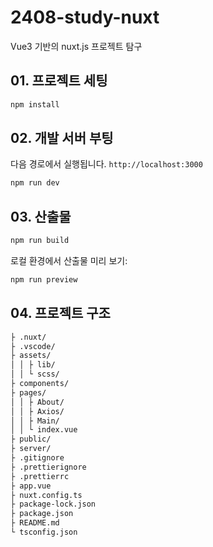 # 2408-study-nuxt

Vue3 기반의 nuxt.js 프로젝트 탐구

## 01. 프로젝트 세팅

```bash
npm install
```

## 02. 개발 서버 부팅

다음 경로에서 실행됩니다. `http://localhost:3000`

```bash
npm run dev
```

## 03. 산출물

```bash
npm run build
```

로컬 환경에서 산출물 미리 보기:

```bash
npm run preview
```

## 04. 프로젝트 구조

```bash
├ .nuxt/
├ .vscode/
├ assets/
│ │ ├ lib/
│ │ └ scss/
├ components/
├ pages/
│ │ ├ About/
│ │ ├ Axios/
│ │ ├ Main/
│ │ └ index.vue
├ public/
├ server/
├ .gitignore
├ .prettierignore
├ .prettierrc
├ app.vue
├ nuxt.config.ts
├ package-lock.json
├ package.json
├ README.md
└ tsconfig.json
```
